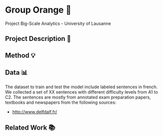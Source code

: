 # Group Orange 🍊
Project Big-Scale Analytics - University of Lausanne


## Project Description 📝

## Method 💡

## Data 📊
The dataset to train and test the model include labeled sentences in french. We collected a set of XX sentences with different difficulty levels from A1 to C2. The sentences are mostly from annotated exam preparation papers, textbooks and newspapers from the following sources:
- http://www.delfdalf.fr/

## Related Work 📚

